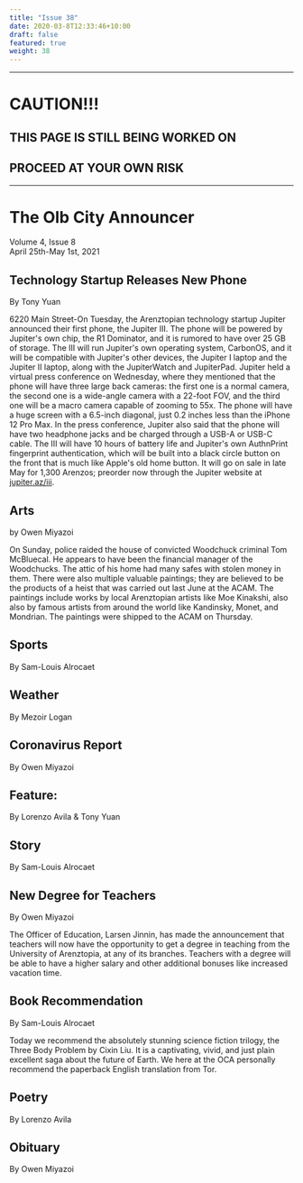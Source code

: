 ```yaml
---
title: "Issue 38"
date: 2020-03-8T12:33:46+10:00
draft: false
featured: true
weight: 38
---
```


------------------------
# CAUTION!!!    
## THIS PAGE IS STILL BEING WORKED ON    
## PROCEED AT YOUR OWN RISK    
------------------------

# The Olb City Announcer    
Volume 4, Issue 8   
April 25th-May 1st, 2021    

## Technology Startup Releases New Phone
By Tony Yuan

6220 Main Street-On Tuesday, the Arenztopian technology startup Jupiter announced their first phone, the Jupiter III. The phone will be powered by Jupiter's own chip, the R1 Dominator, and it is rumored to have over 25 GB of storage. The III will run Jupiter's own operating system, CarbonOS, and it will be compatible with Jupiter's other devices, the Jupiter I laptop and the Jupiter II laptop, along with the JupiterWatch and JupiterPad. Jupiter held a virtual press conference on Wednesday, where they mentioned that the phone will have three large back cameras: the first one is a normal camera, the second one is a wide-angle camera with a 22-foot FOV, and the third one will be a macro camera capable of zooming to 55x. The phone will have a huge screen with a 6.5-inch diagonal, just 0.2 inches less than the iPhone 12 Pro Max. In the press conference, Jupiter also said that the phone will have two headphone jacks and be charged through a USB-A or USB-C cable. The III will have 10 hours of battery life and Jupiter's own AuthnPrint fingerprint authentication, which will be built into a black circle button on the front that is much like Apple's old home button. It will go on sale in late May for 1,300 Arenzos; preorder now through the Jupiter website at [jupiter.az/iii](https://sites.google.com/stu.austinisd.org/jupiter-az/products/iii).

## Arts
by Owen Miyazoi

On Sunday, police raided the house of convicted Woodchuck criminal Tom McBluecal. He appears to have been the financial manager of the Woodchucks. The attic of his home had many safes with stolen money in them. There were also multiple valuable paintings; they are believed to be the products of a heist that was carried out last June at the ACAM. The paintings include works by local Arenztopian artists like Moe Kinakshi, also also by famous artists from around the world like Kandinsky, Monet, and Mondrian. The paintings were shipped to the ACAM on Thursday.

## Sports
By Sam-Louis Alrocaet



## Weather
By Mezoir Logan



## Coronavirus Report
By Owen Miyazoi



## Feature:
By Lorenzo Avila & Tony Yuan



## Story
By Sam-Louis Alrocaet



## New Degree for Teachers
By Owen Miyazoi

The Officer of Education, Larsen Jinnin, has made the announcement that teachers will now have the opportunity to get a degree in teaching from the University of Arenztopia, at any of its branches. Teachers with a degree will be able to have a higher salary and other additional bonuses like increased vacation time.

## Book Recommendation
By Sam-Louis Alrocaet

Today we recommend the absolutely stunning science fiction trilogy, the Three Body Problem by Cixin Liu. It is a captivating, vivid, and just plain excellent saga about the future of Earth. We here at the OCA personally recommend the paperback English translation from Tor.

## Poetry
By Lorenzo Avila



## Obituary
By Owen Miyazoi


